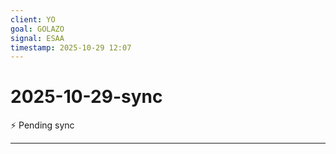 ```yaml
---
client: YO
goal: GOLAZO
signal: ESAA
timestamp: 2025-10-29 12:07
---
```


# 2025-10-29-sync

⚡ Pending sync




---
